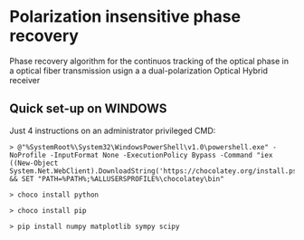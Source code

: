 # Polarization insensitive phase recovery
Phase recovery algorithm for the continuos tracking of the optical phase in a optical fiber transmission usign a a dual-polarization Optical Hybrid receiver

## Quick set-up on WINDOWS

Just 4 instructions on an administrator privileged CMD:
```
> @"%SystemRoot%\System32\WindowsPowerShell\v1.0\powershell.exe" -NoProfile -InputFormat None -ExecutionPolicy Bypass -Command "iex ((New-Object System.Net.WebClient).DownloadString('https://chocolatey.org/install.ps1'))" && SET "PATH=%PATH%;%ALLUSERSPROFILE%\chocolatey\bin"

> choco install python

> choco install pip

> pip install numpy matplotlib sympy scipy
```
